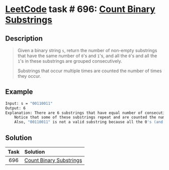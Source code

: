 # [LeetCode][leetcode] task # 696: [Count Binary Substrings][task]

Description
-----------

> Given a binary string `s`,
> return the number of non-empty substrings that have the same number of `0`'s and `1`'s,
> and all the `0`'s and all the `1`'s in these substrings are grouped consecutively.
> 
> Substrings that occur multiple times are counted the number of times they occur.

Example
-------

```sh
Input: s = "00110011"
Output: 6
Explanation: There are 6 substrings that have equal number of consecutive 1's and 0's: "0011", "01", "1100", "10", "0011", and "01".
    Notice that some of these substrings repeat and are counted the number of times they occur.
    Also, "00110011" is not a valid substring because all the 0's (and 1's) are not grouped together.
```

Solution
--------

| Task | Solution                            |
|:----:|:------------------------------------|
| 696  | [Count Binary Substrings][solution] |


[leetcode]: <http://leetcode.com/>
[task]: <https://leetcode.com/problems/count-binary-substrings/>
[solution]: <https://github.com/wellaxis/witalis-jkit/blob/main/module/tasks/src/main/java/com/witalis/jkit/tasks/core/task/leetcode/h7/p696/option/Practice.java>
